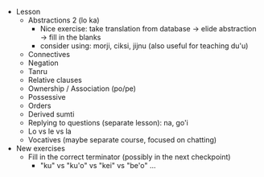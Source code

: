 * Lesson
    * Abstractions 2 (lo ka)
      * Nice exercise: take translation from database -> elide abstraction -> fill in the blanks
      * consider using: morji, ciksi, jijnu (also useful for teaching du'u)
    * Connectives
    * Negation
    * Tanru
    * Relative clauses
    * Ownership / Association (po/pe)
    * Possessive
    * Orders
    * Derived sumti
    * Replying to questions (separate lesson): na, go'i
    * Lo vs le vs la
    * Vocatives (maybe separate course, focused on chatting)
* New exercises
  * Fill in the correct terminator (possibly in the next checkpoint)
    * "ku" vs "ku'o" vs "kei" vs "be'o" ...
